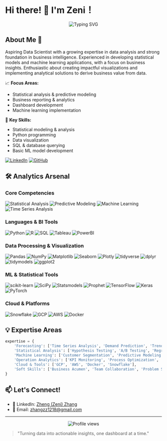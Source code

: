 # Hi there! 👋 I'm Zeni！

<div align="center">
  <img src="https://readme-typing-svg.herokuapp.com?font=Fira+Code&pause=1000&color=6842C2&center=true&vCenter=true&width=435&lines=Data+Scientist/Analyt+|+BI+Developer" alt="Typing SVG" />
</div>

## About Me 🎯

Aspiring Data Scientist with a growing expertise in data analysis and strong foundation in business intelligence. Experienced in developing statistical models and machine learning applications, with a focus on business insights. Enthusiastic about creating impactful visualizations and implementing analytical solutions to derive business value from data.

📈 **Focus Areas:**
- Statistical analysis & predictive modeling
- Business reporting & analytics
- Dashboard development
- Machine learning implementation

🎯 **Key Skills:**
- Statistical modeling & analysis
- Python programming 
- Data visualization
- SQL & database querying
- Basic ML model development

[![LinkedIn](https://img.shields.io/badge/LinkedIn-0077B5?style=for-the-badge&logo=linkedin&logoColor=white)](https://www.linkedin.com/in/zhangz128/)
[![GitHub](https://img.shields.io/badge/GitHub-100000?style=for-the-badge&logo=github&logoColor=white)](https://github.com/zhangz128)

## 🛠️ Analytics Arsenal

### Core Competencies
![Statistical Analysis](https://img.shields.io/badge/Statistical%20Analysis-5C2D91?style=for-the-badge&logo=microsoft-analytics&logoColor=white)
![Predictive Modeling](https://img.shields.io/badge/Predictive%20Modeling-FF6F00?style=for-the-badge&logo=tensorflow&logoColor=white)
![Machine Learning](https://img.shields.io/badge/Machine%20Learning-F7931E?style=for-the-badge&logo=scikit-learn&logoColor=white)
![Time Series Analysis](https://img.shields.io/badge/Time%20Series-013243?style=for-the-badge&logo=numpy&logoColor=white)

### Languages & BI Tools
![Python](https://img.shields.io/badge/Python-3776AB?style=for-the-badge&logo=python&logoColor=white)
![R](https://img.shields.io/badge/R-276DC3?style=for-the-badge&logo=r&logoColor=white)
![SQL](https://img.shields.io/badge/SQL-4479A1?style=for-the-badge&logo=mysql&logoColor=white)
![Tableau](https://img.shields.io/badge/Tableau-E97627?style=for-the-badge&logo=tableau&logoColor=white)
![PowerBI](https://img.shields.io/badge/PowerBI-F2C811?style=for-the-badge&logo=power-bi&logoColor=black)

### Data Processing & Visualization
![Pandas](https://img.shields.io/badge/Pandas-150458?style=for-the-badge&logo=pandas&logoColor=white)
![NumPy](https://img.shields.io/badge/NumPy-013243?style=for-the-badge&logo=numpy&logoColor=white)
![Matplotlib](https://img.shields.io/badge/Matplotlib-11557c?style=for-the-badge&logo=python&logoColor=white)
![Seaborn](https://img.shields.io/badge/Seaborn-7DB0BC?style=for-the-badge&logo=python&logoColor=white)
![Plotly](https://img.shields.io/badge/Plotly-3F4F75?style=for-the-badge&logo=plotly&logoColor=white)
![tidyverse](https://img.shields.io/badge/tidyverse-1A162D?style=for-the-badge&logo=r&logoColor=white)
![dplyr](https://img.shields.io/badge/dplyr-FF61F6?style=for-the-badge&logo=r&logoColor=white)
![tidymodels](https://img.shields.io/badge/tidymodels-7C9B77?style=for-the-badge&logo=r&logoColor=white)
![ggplot2](https://img.shields.io/badge/ggplot2-FC4E07?style=for-the-badge&logo=r&logoColor=white)

### ML & Statistical Tools
![scikit-learn](https://img.shields.io/badge/scikit--learn-F7931E?style=for-the-badge&logo=scikit-learn&logoColor=white)
![SciPy](https://img.shields.io/badge/SciPy-8CAAE6?style=for-the-badge&logo=scipy&logoColor=white)
![Statsmodels](https://img.shields.io/badge/Statsmodels-4B8BBE?style=for-the-badge&logo=python&logoColor=white)
![Prophet](https://img.shields.io/badge/Prophet-00A4EF?style=for-the-badge&logo=microsoft&logoColor=white)
![TensorFlow](https://img.shields.io/badge/TensorFlow-FF6F00?style=for-the-badge&logo=tensorflow&logoColor=white)
![Keras](https://img.shields.io/badge/Keras-D00000?style=for-the-badge&logo=keras&logoColor=white)
![PyTorch](https://img.shields.io/badge/PyTorch-EE4C2C?style=for-the-badge&logo=pytorch&logoColor=white)

### Cloud & Platforms
![Snowflake](https://img.shields.io/badge/Snowflake-29B5E8?style=for-the-badge&logo=snowflake&logoColor=white)
![GCP](https://img.shields.io/badge/Google_Cloud-4285F4?style=for-the-badge&logo=google-cloud&logoColor=white)
![AWS](https://img.shields.io/badge/AWS-232F3E?style=for-the-badge&logo=amazon-aws&logoColor=white)
![Docker](https://img.shields.io/badge/Docker-2496ED?style=for-the-badge&logo=docker&logoColor=white)

<!--## 📈 Featured Projects

### 🎯 [Retail Demand Forecasting Engine](https://github.com/yourusername/retail-demand-forecast)
- Built an end-to-end demand forecasting system for retail products
- Implemented advanced time series models (SARIMA, Prophet, LightGBM)
- Achieved 25% improvement in forecast accuracy
- Tech: Python, Prophet, LightGBM, GCP AI Platform

### 🛍️ [Customer Segmentation & Behavior Analysis](https://github.com/yourusername/customer-segments)
- Developed customer segmentation model using RFM analysis and clustering
- Created interactive dashboard for segment analysis
- Identified high-value customer segments worth $2M in revenue
- Tech: Python, scikit-learn, BigQuery, Looker

### 📊 [Operation KPI Prediction Platform](https://github.com/yourusername/ops-kpi-prediction)
- Designed automated KPI prediction system for operations team
- Integrated multiple data sources for comprehensive analysis
- Reduced manual reporting time by 70%
- Tech: Python, Cloud Functions, BigQuery, PowerBI-->

## 💡 Expertise Areas

```python
expertise = {
    'Forecasting': ['Time Series Analysis', 'Demand Prediction', 'Trend Analysis'],
    'Statistical Analysis': ['Hypothesis Testing', 'A/B Testing', 'Regression Analysis'],
    'Machine Learning': ['Customer Segmentation', 'Predictive Modeling', 'Classification'],
    'Operation Analytics': ['KPI Monitoring', 'Process Optimization', 'Efficiency Analysis'],
    'Cloud & Tools': ['GCP', 'AWS', 'Docker', 'Snowflake'],
    'Soft Skills': ['Business Acumen', 'Team Collaboration', 'Problem Solving']
}
```

## 📫 Let's Connect!

- 💼 LinkedIn: [Zheng (Zeni) Zhang](https://www.linkedin.com/in/zhangz128/)
- 📧 Email: zhangzz1218@gmail.com

---

<div align="center">
  <img src="https://komarev.com/ghpvc/?username=yourusername&color=blueviolet&style=flat-square" alt="Profile views"/>
</div>

> "Turning data into actionable insights, one dashboard at a time."
